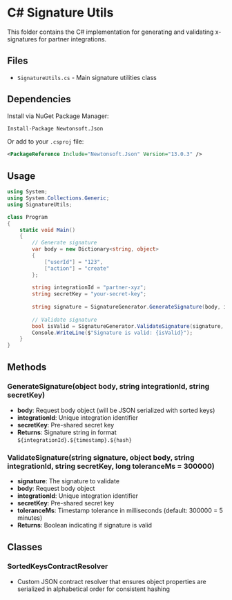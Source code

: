 # C# Signature Utils

This folder contains the C# implementation for generating and validating x-signatures for partner integrations.

## Files

- `SignatureUtils.cs` - Main signature utilities class

## Dependencies

Install via NuGet Package Manager:

```bash
Install-Package Newtonsoft.Json
```

Or add to your `.csproj` file:

```xml
<PackageReference Include="Newtonsoft.Json" Version="13.0.3" />
```

## Usage

```csharp
using System;
using System.Collections.Generic;
using SignatureUtils;

class Program
{
    static void Main()
    {
        // Generate signature
        var body = new Dictionary<string, object>
        {
            ["userId"] = "123",
            ["action"] = "create"
        };
        
        string integrationId = "partner-xyz";
        string secretKey = "your-secret-key";
        
        string signature = SignatureGenerator.GenerateSignature(body, integrationId, secretKey);
        
        // Validate signature
        bool isValid = SignatureGenerator.ValidateSignature(signature, body, integrationId, secretKey);
        Console.WriteLine($"Signature is valid: {isValid}");
    }
}
```

## Methods

### GenerateSignature(object body, string integrationId, string secretKey)
- **body**: Request body object (will be JSON serialized with sorted keys)
- **integrationId**: Unique integration identifier
- **secretKey**: Pre-shared secret key
- **Returns**: Signature string in format `${integrationId}.${timestamp}.${hash}`

### ValidateSignature(string signature, object body, string integrationId, string secretKey, long toleranceMs = 300000)
- **signature**: The signature to validate
- **body**: Request body object
- **integrationId**: Unique integration identifier
- **secretKey**: Pre-shared secret key
- **toleranceMs**: Timestamp tolerance in milliseconds (default: 300000 = 5 minutes)
- **Returns**: Boolean indicating if signature is valid

## Classes

### SortedKeysContractResolver
- Custom JSON contract resolver that ensures object properties are serialized in alphabetical order for consistent hashing
